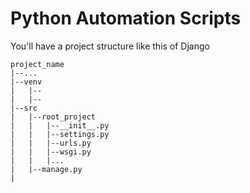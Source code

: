 # Python Automation Scripts 
You'll have a project structure like this of Django

```
project_name
|--...
|--venv
|   |--
|   |--
|--src
|   |--root_project
|   |   |--__init__.py
|   |   |--settings.py
|   |   |--urls.py
|   |   |--wsgi.py
|   |   |...
|   |--manage.py   
|   
```
